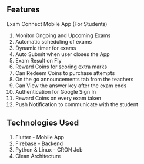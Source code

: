 
## Features

Exam Connect Mobile App (For Students)

1. Monitor Ongoing and Upcoming Exams
2. Automatic scheduling of exams
3. Dynamic timer for exams
4. Auto Submit when user closes the App
5. Exam Result on Fly
6. Reward Coins for scoring extra marks
7. Can Redeem Coins to purchase attempts
8. On the go announcements tab from the teachers
9. Can View the answer key after the exam ends
10. Authentication for Google Sign In
11. Reward Coins on every exam taken
12. Push Notification to communicate with the student

## Technologies Used
1. Flutter - Mobile App
2. Firebase - Backend
3. Python & Linux - CRON Job
4. Clean Architecture

